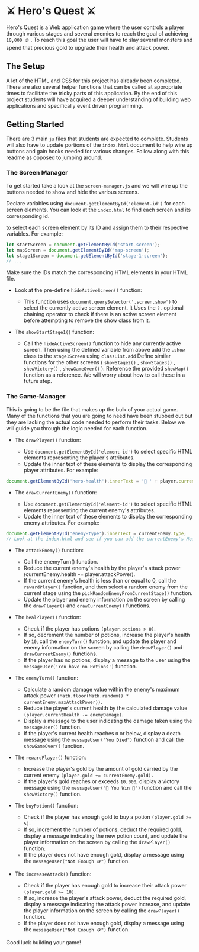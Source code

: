 ⚔️ Hero's Quest ⚔️
==================

Hero's Quest is a Web application game where the user controls a player through various stages and several enemies to reach the goal of achieving `10,000 🪙` . To reach this goal the user will have to slay several monsters and spend that precious gold to upgrade their health and attack power.

## The Setup

A lot of the HTML and CSS for this project has already been completed. There are also several helper functions that can be called at appropriate times to facilitate the tricky parts of this application. By the end of this project students will have acquired a deeper understanding of building web applications and specifically event driven programming. 

## Getting Started

There are 3 main `js` files that students are expected to complete. Students will also have to update portions of the `index.html` document to help wire up buttons and gain hooks needed for various changes. Follow along with this readme as opposed to jumping around. 

### The Screen Manager

To get started take a look at the `screen-manager.js` and we will wire up the buttons needed to show and hide the various screens. 

Declare variables using `document.getElementById('element-id')` for each screen elements. You can look at the `index.html` to find each screen and its corresponding id.

to select each screen element by its ID and assign them to their respective variables. For example:

```js
let startScreen = document.getElementById('start-screen');
let mapScreen = document.getElementById('map-screen');
let stage1Screen = document.getElementById('stage-1-screen');
// ...
```

Make sure the IDs match the corresponding HTML elements in your HTML file.

* Look at the pre-define `hideActiveScreen()` function:

  + This function uses `document.querySelector('.screen.show')` to select the currently active screen element. It Uses the `?.` optional chaining operator to check if there is an active screen element before attempting to remove the show class from it.

* The `showStartStage1()` function:

  + Call the `hideActiveScreen()` function to hide any currently active screen. Then using the defined variable from above add the `.show` class to the `stage1Screen` using `classList.add`
Define similar functions for the other screens ( `showStage2()` , `showStage3()` , `showVictory()` , `showGameOver()` ): Reference the provided `showMap()` function as a reference. We will worry about how to call these in a future step. 

### The Game-Manager

This is going to be the file that makes up the bulk of your actual game. Many of the functions that you are going to need have been stubbed out but they are lacking the actual code needed to perform their tasks. Below we will guide you through the logic needed for each function. 

* The `drawPlayer()` function:

  + Use `document.getElementById('element-id')` to select specific HTML elements representing the player's attributes.
  + Update the inner text of these elements to display the corresponding player attributes. For example:

```js
document.getElementById('hero-health').innerText = '💖 ' + player.currentHealth;
```

* The `drawCurrentEnemy()` function:

  + Use `document.getElementById('element-id')` to select specific HTML elements representing the current enemy's attributes.
  + Update the inner text of these elements to display the corresponding enemy attributes. For example:

```js
document.getElementById('enemy-type').innerText = currentEnemy.type;
// Look at the index.html and see if you can add the currentEnemy's Health value to the page
```

* The `attackEnemy()` function:

  + Call the enemyTurn() function. 
  + Reduce the current enemy's health by the player's attack power (currentEnemy.health -= player.attackPower).
  + If the current enemy's health is less than or equal to 0, call the `rewardPlayer()` function, and then select a random enemy from the current stage using the `pickRandomEnemyFromCurrentStage()` function.
  + Update the player and enemy information on the screen by calling the `drawPlayer()` and `drawCurrentEnemy()` functions.

* The `healPlayer()` function:

  + Check if the player has potions `(player.potions > 0)`.
  + If so, decrement the number of potions, increase the player's health by `10`, call the `enemyTurn()` function, and update the player and enemy information on the screen by calling the `drawPlayer()` and `drawCurrentEnemy()` functions.
  + If the player has no potions, display a message to the user using the `messageUser('You have no Potions')` function.

* The `enemyTurn()` function:

  + Calculate a random damage value within the enemy's maximum attack power `(Math.floor(Math.random() * currentEnemy.maxAttackPower))`.
  + Reduce the player's current health by the calculated damage value `(player.currentHealth -= enemyDamage)`.
  + Display a message to the user indicating the damage taken using the `messageUser()` function.
  + If the player's current health reaches `0` or below, display a death message using the `messageUser("You Died")` function and call the `showGameOver()` function.

* The `rewardPlayer()` function:

  + Increase the player's gold by the amount of gold carried by the current enemy `(player.gold += currentEnemy.gold).`
  + If the player's gold reaches or exceeds `10,000`, display a victory message using the `messageUser("🎉 You Win 🎉")` function and call the `showVictory()` function.

* The `buyPotion()` function:

  + Check if the player has enough gold to buy a potion `(player.gold >= 5)`.
  + If so, increment the number of potions, deduct the required gold, display a message indicating the new potion count, and update the player information on the screen by calling the `drawPlayer()` function.
  + If the player does not have enough gold, display a message using the `messageUser("Not Enough 🪙")` function.

* The `increaseAttack()` function:

  + Check if the player has enough gold to increase their attack power `(player.gold >= 10)`.
  + If so, increase the player's attack power, deduct the required gold, display a message indicating the attack power increase, and update the player information on the screen by calling the `drawPlayer()` function.
  + If the player does not have enough gold, display a message using the `messageUser("Not Enough 🪙")` function.

Good luck building your game!

